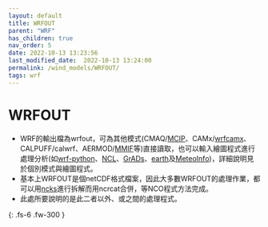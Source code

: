 ```yaml
---
layout: default
title: WRFOUT
parent: "WRF"
has_children: true
nav_order: 5
date: 2022-10-13 13:23:56
last_modified_date:  2022-10-13 13:24:00
permalink: /wind_models/WRFOUT/
tags: wrf
---
```


# WRFOUT

- WRF的輸出檔為wrfout，可為其他模式(CMAQ/[MCIP](https://sinotec2.github.io/Focus-on-Air-Quality/GridModels/MCIP/)、CAMx/[wrfcamx](https://sinotec2.github.io/FAQ/2022/07/01/wrfcamx.html)、CALPUFF/calwrf、AERMOD/[MMIF](https://sinotec2.github.io/Focus-on-Air-Quality/PlumeModels/ME_pathways/mmif/)等)直接讀取，也可以輸入繪圖程式進行處理分析(如[wrf-python](https://sinotec2.github.io/Focus-on-Air-Quality/utilities/Graphics/wrf-python)、[NCL](https://sinotec2.github.io/Focus-on-Air-Quality/utilities/Graphics/NCL)、[GrADs](https://sinotec2.github.io/FAQ/2022/07/21/grads.html)、[earth](https://sinotec2.github.io/Focus-on-Air-Quality/utilities/Graphics/earth/uv10_json/)及[MeteoInfo](https://sinotec2.github.io/Focus-on-Air-Quality/utilities/Graphics/MeteoInfo/))，詳細說明見於個別模式與繪圖程式。
- 基本上WRFOUT是個netCDF格式檔案，因此大多數WRFOUT的處理作業，都可以用[ncks](https://sinotec2.github.io/Focus-on-Air-Quality/utilities/netCDF/ncks/)進行拆解而用ncrcat合併，等NCO程式方法完成。
- 此處所要說明的是此二者以外、或之間的處理程式。


{: .fs-6 .fw-300 }
